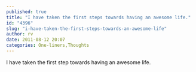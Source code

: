 ```yaml
---
published: true
title: "I have taken the first steps towards having an awesome life."
id: "4396"
slug: "i-have-taken-the-first-steps-towards-an-awesome-life"
author: rv
date: 2011-08-12 20:07
categories: One-liners,Thoughts
---
```

I have taken the first step towards having an awesome life.